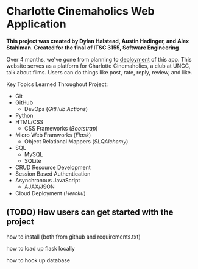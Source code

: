 # Charlotte Cinemaholics Web Application
**This project was created by Dylan Halstead, Austin Hadinger, and Alex Stahlman. Created for the final of ITSC 3155, Software Engineering**

Over 4 months, we've gone from planning to [deployment](https://github.com/DylanHalstead/3155_Final/) of this app. This website serves as a platform for Charlotte Cinemaholics, a club at UNCC, talk about films. Users can do things like post, rate, reply, review, and like.

Key Topics Learned Throughout Project:
- Git
- GitHub
    - DevOps (_GitHub Actions_)
- Python
- HTML/CSS
    - CSS Frameworks (_Bootstrap_)
- Micro Web Framworks (_Flask_)
    - Object Relational Mappers (_SLQAlchemy_)
- SQL
    - MySQL
    - SQLite
- CRUD Resource Development
- Session Based Authentication
- Asynchronous JavaScript
    - AJAX/JSON
- Cloud Deployment (_Heroku_)

## (TODO) How users can get started with the project

how to install (both from github and requirements.txt)

how to load up flask locally

how to hook up database
